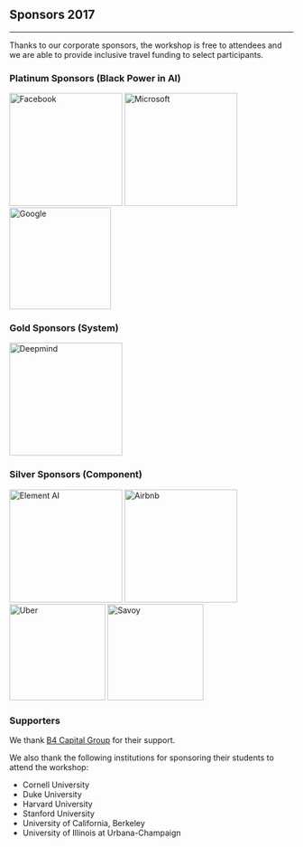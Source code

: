 ## Sponsors 2017
---
Thanks to our corporate sponsors, the workshop is free to attendees and we are able to provide inclusive travel funding to select participants.

### Platinum Sponsors (Black Power in AI)
<img src="https://raw.githubusercontent.com/blackinai/blackinai.github.io/main/bai/src/assets/img/sponsors-partners/facebook.png" alt="Facebook" width="200">
<img src="https://raw.githubusercontent.com/blackinai/blackinai.github.io/main/bai/src/assets/img/sponsors-partners/microsoft.png" alt="Microsoft" width="200">
<img src="https://raw.githubusercontent.com/blackinai/blackinai.github.io/main/bai/src/assets/img/sponsors-partners/google.png" alt="Google" width="180">

### Gold Sponsors (System)
<img src="https://raw.githubusercontent.com/blackinai/blackinai.github.io/main/bai/src/assets/img/sponsors-partners/deepmind.png" alt="Deepmind" width="200">

### Silver Sponsors (Component)
<img src="https://raw.githubusercontent.com/blackinai/blackinai.github.io/main/bai/src/assets/img/sponsors-partners/elementai.png" alt="Element AI" width="200">
<img src="https://raw.githubusercontent.com/blackinai/blackinai.github.io/main/bai/src/assets/img/sponsors-partners/airbnb.png" alt="Airbnb" width="200">
<img src="https://raw.githubusercontent.com/blackinai/blackinai.github.io/main/bai/src/assets/img/sponsors-partners/uber.png" alt="Uber" width="170">
<img src="https://raw.githubusercontent.com/blackinai/blackinai.github.io/main/bai/src/assets/img/sponsors-partners/savoy.jpg" alt="Savoy" width="170">

### Supporters
We thank [B4 Capital Group](https://b4capitalgroup.com/) for their support.

We also thank the following institutions for sponsoring their students to attend the workshop:

- Cornell University
- Duke University
- Harvard University
- Stanford University
- University of California, Berkeley
- University of Illinois at Urbana-Champaign